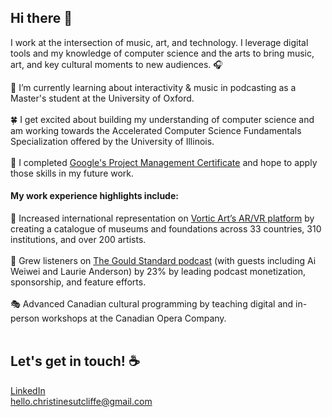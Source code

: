 ## Hi there 👋  

I work at the intersection of music, art, and technology. I leverage digital tools and my knowledge of computer science and the arts to bring music, art, and key cultural moments to new audiences. 🎧  <br> 

🌱 I’m currently learning about interactivity & music in podcasting as a Master's student at the University of Oxford. 
<br><br>
🍀 I get excited about building my understanding of computer science and am working towards the Accelerated Computer Science Fundamentals Specialization offered by the University of Illinois. 
<br><br>
🌳 I completed [Google's Project Management Certificate](https://www.credly.com/badges/d5c19090-5f14-476c-9007-d219469f636c?source=linked_in_profile) and hope to apply those skills in my future work. 

#### My work experience highlights include: 

🎨 Increased international representation on [Vortic Art’s AR/VR platform](vortic.art) by creating a catalogue of museums and foundations across 33 countries, 310 institutions, and over 200 artists.
  <br><br>
🎤 Grew listeners on [The Gould Standard podcast](https://open.spotify.com/show/11Fm8scsFHXj2JbDj7HZDR) (with guests including Ai Weiwei and Laurie Anderson) by 23% by leading podcast monetization, sponsorship, and feature efforts. 
  <br><br>
🎭 Advanced Canadian cultural programming by teaching digital and in-person workshops at the Canadian Opera Company.
  <br><br>

## Let's get in touch! ☕️

[LinkedIn](https://www.linkedin.com/in/christinesutcliffe/) \
hello.christinesutcliffe@gmail.com
